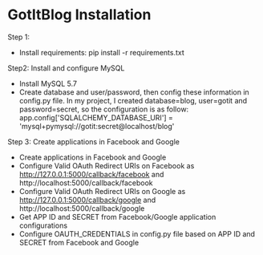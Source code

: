 # GotItBlog Installation

Step 1:
- Install requirements: pip install -r requirements.txt

Step2: Install and configure MySQL 
- Install MySQL 5.7
- Create database and user/password, then config these information in config.py file. 
In my project, I created database=blog, user=gotit and password=secret, so the configuration is as follow:
app.config['SQLALCHEMY_DATABASE_URI'] = 'mysql+pymysql://gotit:secret@localhost/blog'

Step 3: Create applications in Facebook and Google
- Create applications in Facebook and Google
- Configure Valid OAuth Redirect URIs on Facebook as http://127.0.0.1:5000/callback/facebook and http://localhost:5000/callback/facebook
- Configure Valid OAuth Redirect URIs on Google as http://127.0.0.1:5000/callback/google and http://localhost:5000/callback/google
- Get APP ID and SECRET from Facebook/Google application configurations
- Configure OAUTH_CREDENTIALS in config.py file based on APP ID and SECRET from Facebook and Google
